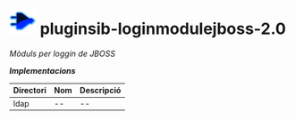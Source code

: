 # ![Logo](https://github.com/GovernIB/maven/raw/binaris/pluginsib/projectinfo_Attachments/icon.jpg) pluginsib-loginmodulejboss-2.0
*Mòduls per loggin de JBOSS*

***Implementacions***

Directori | Nom | Descripció
------------ | ------------- | -------------
ldap | -- | --
